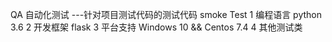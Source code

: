 QA 自动化测试 ---针对项目测试代码的测试代码
smoke Test
1   编程语言 python 3.6
2   开发框架  flask
3   平台支持  Windows 10 && Centos 7.4
4   其他测试类